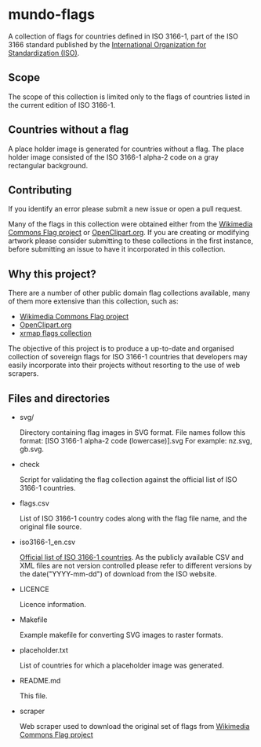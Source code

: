 mundo-flags
===========

A collection of flags for countries defined in ISO 3166-1, part of the ISO 3166 
standard published by the [International Organization for Standardization (ISO)][1].


Scope
-----

The scope of this collection is limited only to the flags of countries listed 
in the current edition of ISO 3166-1.


Countries without a flag
------------------------

A place holder image is generated for countries without a flag. The place 
holder image consisted of the ISO 3166-1 alpha-2 code on a gray rectangular 
background.


Contributing
------------

If you identify an error please submit a new issue or open a pull request.

Many of the flags in this collection were obtained either from the 
[Wikimedia Commons Flag project][3] or [OpenClipart.org][4]. If you are 
creating or modifying artwork please consider submitting to these collections 
in the first instance, before submitting an issue to have it incorporated in 
this collection.


Why this project?
-----------------

There are a number of other public domain flag collections available, many of 
them more extensive than this collection, such as:

* [Wikimedia Commons Flag project][3]
* [OpenClipart.org][4]
* [xrmap flags collection][5]

The objective of this project is to produce a up-to-date and organised 
collection of sovereign flags for ISO 3166-1 countries that developers may 
easily incorporate into their projects without resorting to the use of web 
scrapers.


Files and directories
---------------------

* svg/

    Directory containing flag images in SVG format. File names follow this 
    format: [ISO 3166-1 alpha-2 code (lowercase)].svg For example: nz.svg, 
    gb.svg.

* check

    Script for validating the flag collection against the official list of 
    ISO 3166-1 countries.

* flags.csv

    List of ISO 3166-1 country codes along with the flag file name, and the 
    original file source.

* iso3166-1_en.csv

    [Official list of ISO 3166-1 countries][2]. As the publicly available CSV 
    and XML files are not version controlled please refer to different versions 
    by the date("YYYY-mm-dd") of download from the ISO website.

* LICENCE

    Licence information.

* Makefile

    Example makefile for converting SVG images to raster formats.

* placeholder.txt

    List of countries for which a placeholder image was generated.

* README.md

    This file.

* scraper

    Web scraper used to download the original set of flags from 
    [Wikimedia Commons Flag project][3]


[1]: http://www.iso.org/
[2]: http://www.iso.org/iso/country_codes.htm
[3]: http://commons.wikimedia.org/wiki/Commons:WikiProject_Flags
[4]: http://openclipart.org/
[5]: ftp://ftp.ac-grenoble.fr/ge/geosciences/xrmap/data/

